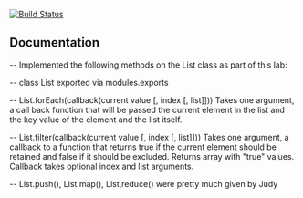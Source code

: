 [![Build Status](https://travis-ci.org/kgamer007/02-Lists-From-Scratch.svg?branch=master)](https://travis-ci.org/kgamer007/02-Lists-From-Scratch)

##  Documentation
-- Implemented the following methods on the List class as part of this lab:

-- class List exported via modules.exports

-- List.forEach(callback(current value [, index [, list]])) Takes one argument, a call back function that will be passed the current element in the list and the key value of the element and the list itself.

-- List.filter(callback(current value [, index [, list]])) Takes one argument, a callback to a function that returns true if the current element should be retained and false if it should be excluded. Returns array with "true" values. Callback takes optional index and list arguments.

-- List.push(), List.map(), List,reduce() were pretty much given by Judy

